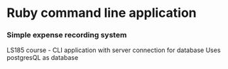 # Ruby command line application
### Simple expense recording system
LS185 course - CLI application with server connection for database
Uses postgresQL as database
